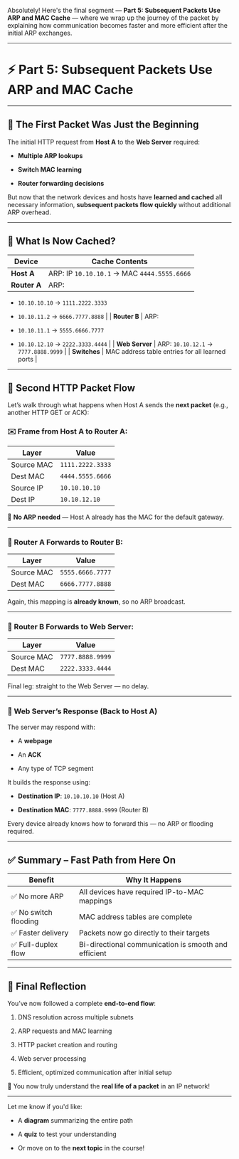Absolutely! Here's the final segment — **Part 5: Subsequent Packets Use ARP and MAC Cache** — where we wrap up the journey of the packet by explaining how communication becomes faster and more efficient after the initial ARP exchanges.

---

# ⚡ Part 5: Subsequent Packets Use ARP and MAC Cache

---

## 🎯 The First Packet Was Just the Beginning

The initial HTTP request from **Host A** to the **Web Server** required:

- **Multiple ARP lookups**
    
- **Switch MAC learning**
    
- **Router forwarding decisions**
    

But now that the network devices and hosts have **learned and cached** all necessary information, **subsequent packets flow quickly** without additional ARP overhead.

---

## 🧠 What Is Now Cached?

|Device|Cache Contents|
|---|---|
|**Host A**|ARP: IP `10.10.10.1` → MAC `4444.5555.6666`|
|**Router A**|ARP:|

- `10.10.10.10` → `1111.2222.3333`
    
- `10.10.11.2` → `6666.7777.8888` | | **Router B** | ARP:
    
- `10.10.11.1` → `5555.6666.7777`
    
- `10.10.12.10` → `2222.3333.4444` | | **Web Server** | ARP: `10.10.12.1` → `7777.8888.9999` | | **Switches** | MAC address table entries for all learned ports |
    

---

## 📨 Second HTTP Packet Flow

Let’s walk through what happens when Host A sends the **next packet** (e.g., another HTTP GET or ACK):

### ✉️ Frame from Host A to Router A:

|Layer|Value|
|---|---|
|Source MAC|`1111.2222.3333`|
|Dest MAC|`4444.5555.6666`|
|Source IP|`10.10.10.10`|
|Dest IP|`10.10.12.10`|

🧠 **No ARP needed** — Host A already has the MAC for the default gateway.

---

### 🔁 Router A Forwards to Router B:

|Layer|Value|
|---|---|
|Source MAC|`5555.6666.7777`|
|Dest MAC|`6666.7777.8888`|

Again, this mapping is **already known**, so no ARP broadcast.

---

### 🚀 Router B Forwards to Web Server:

|Layer|Value|
|---|---|
|Source MAC|`7777.8888.9999`|
|Dest MAC|`2222.3333.4444`|

Final leg: straight to the Web Server — no delay.

---

### 🧾 Web Server’s Response (Back to Host A)

The server may respond with:

- A **webpage**
    
- An **ACK**
    
- Any type of TCP segment
    

It builds the response using:

- **Destination IP**: `10.10.10.10` (Host A)
    
- **Destination MAC**: `7777.8888.9999` (Router B)
    

Every device already knows how to forward this — no ARP or flooding required.

---

## ✅ Summary – Fast Path from Here On

|Benefit|Why It Happens|
|---|---|
|✅ No more ARP|All devices have required IP-to-MAC mappings|
|✅ No switch flooding|MAC address tables are complete|
|✅ Faster delivery|Packets now go directly to their targets|
|✅ Full-duplex flow|Bi-directional communication is smooth and efficient|

---

## 🧠 Final Reflection

You’ve now followed a complete **end-to-end flow**:

1. DNS resolution across multiple subnets
    
2. ARP requests and MAC learning
    
3. HTTP packet creation and routing
    
4. Web server processing
    
5. Efficient, optimized communication after initial setup
    

🎉 You now truly understand the **real life of a packet** in an IP network!

---

Let me know if you'd like:

- A **diagram** summarizing the entire path
    
- A **quiz** to test your understanding
    
- Or move on to the **next topic** in the course!
